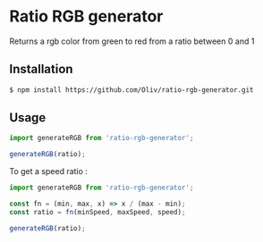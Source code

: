 # Ratio RGB generator

Returns a rgb color from green to red from a ratio between 0 and 1


## Installation

```bash
$ npm install https://github.com/Oliv/ratio-rgb-generator.git
```


## Usage

```js
import generateRGB from 'ratio-rgb-generator';

generateRGB(ratio);
```

To get a speed ratio :

```js
import generateRGB from 'ratio-rgb-generator';

const fn = (min, max, x) => x / (max - min);
const ratio = fn(minSpeed, maxSpeed, speed);

generateRGB(ratio);
```
